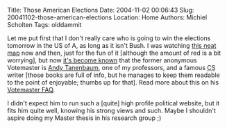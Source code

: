 Title: Those American Elections
Date: 2004-11-02 00:06:43
Slug: 20041102-those-american-elections
Location: Home
Authors: Michiel Scholten
Tags: olddammit

<p>Let me put first that I don't really care who is going to win the elections tomorrow in the US of A, as long as it isn't Bush. I was watching <a href="http://www.electoral-vote.com/">this neat map</a> now and then, just for the fun of it [although the amount of red is a bit worrying], but now <a href="http://politics.slashdot.org/article.pl?sid=04/11/01/152256&amp;tid=226&amp;tid=95">it's become known</a> that the former anonymous Votemaster is <a href="http://www.cs.vu.nl/~ast/">Andy Tanenbaum</a>, one of my professors, and a famous <acronym title="Computer Science">CS</acronym> writer [those books are full of info, but he manages to keep them readable to the point of enjoyable; thumbs up for that]. Read more about this on his <a href="http://www.electoral-vote.com/info/votemaster-faq.html">Votemaster FAQ</a>.</p>
<p>I didn't expect him to run such a [quite] high profile political website, but it fits him quite well, knowing his strong views and such. Maybe I shouldn't aspire doing my Master thesis in his research group ;)</p>